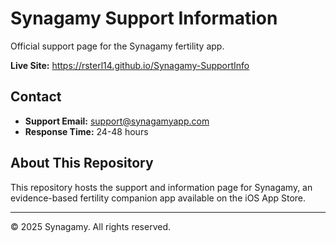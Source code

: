 # Synagamy Support Information

Official support page for the Synagamy fertility app.

**Live Site:** https://rsterl14.github.io/Synagamy-SupportInfo

## Contact
- **Support Email:** support@synagamyapp.com
- **Response Time:** 24-48 hours

## About This Repository

This repository hosts the support and information page for Synagamy, an evidence-based fertility companion app available on the iOS App Store.

---

© 2025 Synagamy. All rights reserved.
